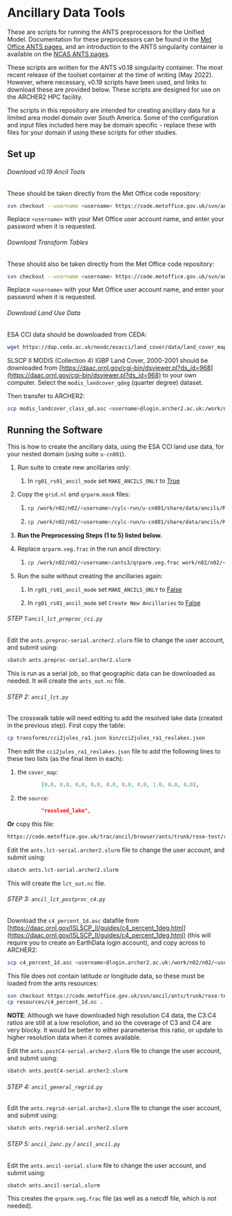 # Ancillary Data Tools

These are scripts for running the ANTS preprocessors for the Unified Model. Documentation for these preprocessors can be found in the [Met Office ANTS pages](https://code.metoffice.gov.uk/doc/ancil/ants/latest/introduction.html), and an introduction to the ANTS singularity container is available on the [NCAS ANTS pages](https://cms.ncas.ac.uk/miscellaneous/ants-container/).

These scripts are written for the ANTS v0.18 singularity container. The most recent release of the toolset container at the time of writing (May 2022). However, where necessary, v0.19 scripts have been used, and links to download these are provided below. These scripts are designed for use on the ARCHER2 HPC facility.

The scripts in this repository are intended for creating ancillary data for a limited area model domain over South America. Some of the configuration and input files included here may be domain specific - replace these with files for your domain if using these scripts for other studies.

## Set up

###### Download v0.19 Ancil Tools

These should be taken directly from the Met Office code repository:

```bash
svn checkout --username <username> https://code.metoffice.gov.uk/svn/ancil/ants/tags/0.19.0/bin/
```

Replace `<username>` with your Met Office user account name, and enter your password when it is requested.

###### Download Transform Tables

These should also be taken directly from the Met Office code repository:

```bash
svn checkout --username <username> https://code.metoffice.gov.uk/svn/ancil/data/trunk/transforms/
```

Replace `<username>` with your Met Office user account name, and enter your password when it is requested.

###### Download Land Use Data

ESA CCI data should be downloaded from CEDA:

```bash
wget https://dap.ceda.ac.uk/neodc/esacci/land_cover/data/land_cover_maps/v1.6.1/ESACCI-LC-L4-LCCS-Map-300m-P5Y-2010-v1.6.1.nc .
```

SLSCP II MODIS  (Collection 4) IGBP Land Cover, 2000-2001 should be downloaded from [https://daac.ornl.gov/cgi-bin/dsviewer.pl?ds_id=968](https://daac.ornl.gov/cgi-bin/dsviewer.pl?ds_id=968) to your own computer. Select the `modis_landcover_qdeg` (quarter degree) dataset.

Then transfer to ARCHER2:

```bash
scp modis_landcover_class_qd.asc <username>@login.archer2.ac.uk:/work/n02/n02/<username>/ants3
```

## Running the Software

This is how to create the ancillary data, using the ESA CCI land use data, for your nested domain (using suite `u-cn801`).

1. Run suite to create new ancillaries only:
   
   1. In `rg01_rs01_ancil_mode` set `MAKE_ANCILS_ONLY` to <u>True</u>

2. Copy the `grid.nl` and `qrparm.mask` files:
   
   1. ```bash
      cp /work/n02/n02/<username>/cylc-run/u-cn801/share/data/ancils/Regn1/resn_1/grid.nl .
      ```
   
   2. ```bash
      cp /work/n02/n02/<username>/cylc-run/u-cn801/share/data/ancils/Regn1/resn_1/qrparm.mask .
      ```

3. **Run the Preprocessing Steps (1 to 5) listed below.**

4. Replace `qrparm.veg.frac` in the run ancil directory:
   
   1. ```bash
      cp /work/n02/n02/<username>/ants3/qrparm.veg.frac work/n02/n02/<username>/cylc-run/u-cn801/share/data/ancils/Regn1/resn_1/
      ```

5. Run the suite without creating the ancillaries again:
   
   1. In `rg01_rs01_ancil_mode` set `MAKE_ANCILS_ONLY` to <u>False</u>
   
   2. In `rg01_rs01_ancil_mode` set `Create New Ancillaries` to <u>False</u>

###### STEP 1:`ancil_lct_preproc_cci.py`

Edit the `ants.preproc-serial.archer2.slurm` file to change the user account, and submit using:

```bash
sbatch ants.preproc-serial.archer2.slurm
```

This is run as a serial job, so that geographic data can be downloaded as needed. It will create the `ants_out.nc` file.

###### STEP 2: `ancil_lct.py`

The crosswalk table will need editing to add the resolved lake data (created in the previous step). First copy the table:

```bash
cp transforms/cci2jules_ra1.json bin/cci2jules_ra1_reslakes.json
```

Then edit the `cci2jules_ra1_reslakes.json` file to add the following lines to these two lists (as the final item in each):

1. the `cover_map`:

```json
           [0.0, 0.0, 0.0, 0.0, 0.0, 0.0, 0.0, 1.0, 0.0, 0.0],
```

2. the `source`:

```json
           "resolved_lake",
```

**Or** copy this file:

```html
https://code.metoffice.gov.uk/trac/ancil/browser/ants/trunk/rose-test/resources/transforms/cci2jules.json
```

Edit the `ants.lct-serial.archer2.slurm` file to change the user account, and submit using:

```bash
sbatch ants.lct-serial.archer2.slurm
```

This will create the `lct_out.nc` file.

###### STEP 3: `ancil_lct_postproc_c4.py`

Download the `c4_percent_1d.asc` datafile from [https://daac.ornl.gov/ISLSCP_II/guides/c4_percent_1deg.html](https://daac.ornl.gov/ISLSCP_II/guides/c4_percent_1deg.html) (this will require you to create an EarthData login account), and copy across to ARCHER2:

```bash
scp c4_percent_1d.asc <username>@login.archer2.ac.uk:/work/n02/n02/<username>/ants3
```

This file does not contain latitude or longitude data, so these must be loaded from the ants resources:

```bash
svn checkout https://code.metoffice.gov.uk/svn/ancil/ants/trunk/rose-test/resources/
cp resources/c4_percent_1d.nc .
```

**NOTE**: Although we have downloaded high resolution C4 data, the C3:C4 ratios are still at a low resolution, and so the coverage of C3 and C4 are very blocky. It would be better to either parameterise this ratio, or update to higher resolution data when it comes available.

Edit the `ants.postC4-serial.archer2.slurm` file to change the user account, and submit using:

```bash
sbatch ants.postC4-serial.archer2.slurm
```

###### STEP 4: `ancil_general_regrid.py`

Edit the `ants.regrid-serial.archer2.slurm` file to change the user account, and submit using:

```bash
sbatch ants.regrid-serial.archer2.slurm
```

###### STEP 5: `ancil_2anc.py` / `ancil_ancil.py`

Edit the `ants.ancil-serial.slurm` file to change the user account, and submit using:

```bash
sbatch ants.ancil-serial.slurm
```

This creates the `qrparm.veg.frac` file (as well as a netcdf file, which is not needed).

###### 


